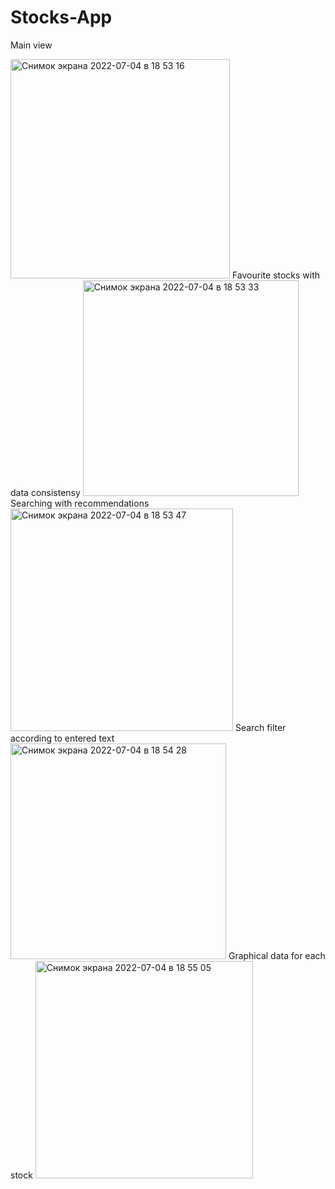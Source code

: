 # Stocks-App
Main view

<img width="351" alt="Снимок экрана 2022-07-04 в 18 53 16" src="https://user-images.githubusercontent.com/107983374/177162107-670aaee7-e3fb-4f93-a7c5-c32ec698ba1c.png">
Favourite stocks with data consistensy
<img width="345" alt="Снимок экрана 2022-07-04 в 18 53 33" src="https://user-images.githubusercontent.com/107983374/177162318-69018b49-9ca6-400c-8124-47cb98e55277.png">
Searching with recommendations
<img width="356" alt="Снимок экрана 2022-07-04 в 18 53 47" src="https://user-images.githubusercontent.com/107983374/177162553-c92bb89f-07e5-4b34-9dd5-da516058e4db.png">
Search filter according to entered text
<img width="345" alt="Снимок экрана 2022-07-04 в 18 54 28" src="https://user-images.githubusercontent.com/107983374/177162682-0c62053d-435f-41f1-8078-07500b41e064.png">
Graphical data for each stock
<img width="348" alt="Снимок экрана 2022-07-04 в 18 55 05" src="https://user-images.githubusercontent.com/107983374/177162942-3a2705ef-8cf1-4200-a2b3-7c29aa55c801.png">
